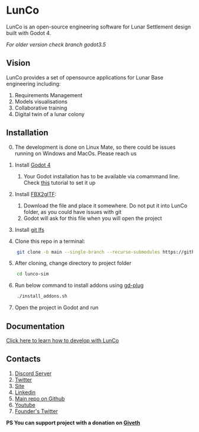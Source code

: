 # LunCo

LunCo is an open-source engineering software for Lunar Settlement design built with Godot 4.

*For older version check branch godot3.5*

## Vision

LunCo provides a set of opensource applications for Lunar Base engineering including:
1. Requirements Management
2. Models visualisations
3. Collaborative training
4. Digital twin of a lunar colony


## Installation

0. The development is done on Linux Mate, so there could be issues running on Windows and MacOs. Please reach us
1. Install [Godot 4](https://godotengine.org/download/)
	1. Your Godot installation has to be available via comammand line. Check [this](https://docs.godotengine.org/en/stable/tutorials/editor/command_line_tutorial.html) tutorial to set it up

2. Install [FBX2glTF](https://github.com/godotengine/FBX2glTF/tags):
	1. Download the file and place it somewhere. Do not put it into LunCo folder, as you could have issues with git
	2. Godot will ask for this file when you will open the project
3. Install [git lfs](https://github.com/git-lfs/git-lfs#getting-started)
4. Clone this repo in a terminal: 
```bash
    git clone -b main --single-branch --recurse-submodules https://github.com/LunCoSim/lunco-sim.git
```
5. After cloning, change directory to project folder
```bash
	cd lunco-sim
```

6. Run below command to install addons using [gd-plug](https://github.com/imjp94/gd-plug)
```bash
    ./install_addons.sh
```

7. Open the project in Godot and run

## Documentation

[Click here to learn how to develop with LunCo](./docs/LunCo%20Docs/LunCo-Documentation.md)

## Contacts

1. [Discord Server](https://discord.gg/uTEFrW32)
2. [Twitter](https://twitter.com/LunCoSim)
3. [Site](https://lunco.space)
4. [Linkedin](https://www.linkedin.com/company/luncosim/)
5. [Main repo on Github](https://github.com/LunCoSim/lunco-sim)
7. [Youtube](https://www.youtube.com/@LunCoSim)
8. [Founder's Twitter](https://twitter.com/_Difint_)


**PS You can support project with a donation on [Giveth](https://giveth.io/project/lunco-robotics-engineering)**
